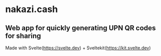 # nakazi.cash

## Web app for quickly generating UPN QR codes for sharing

Made with Svelte(https://svelte.dev) + Sveltekit(https://kit.svelte.dev)
